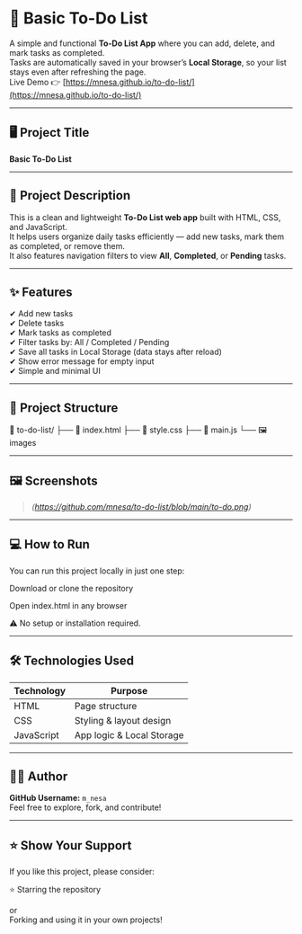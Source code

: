 # 📝 Basic To-Do List

A simple and functional **To-Do List App** where you can add, delete, and mark tasks as completed.  
Tasks are automatically saved in your browser’s **Local Storage**, so your list stays even after refreshing the page.  
Live Demo 👉 [https://mnesa.github.io/to-do-list/](https://mnesa.github.io/to-do-list/)

---

## 🖥️ Project Title
**Basic To-Do List**

---

## 📄 Project Description
This is a clean and lightweight **To-Do List web app** built with HTML, CSS, and JavaScript.  
It helps users organize daily tasks efficiently — add new tasks, mark them as completed, or remove them.  
It also features navigation filters to view **All**, **Completed**, or **Pending** tasks.

---

## ✨ Features

✔ Add new tasks  
✔ Delete tasks  
✔ Mark tasks as completed  
✔ Filter tasks by: All / Completed / Pending  
✔ Save all tasks in Local Storage (data stays after reload)  
✔ Show error message for empty input  
✔ Simple and minimal UI  

---

## 📂 Project Structure

📁 to-do-list/
├── 📄 index.html
├── 📄 style.css
├── 📄 main.js
└── 🖼️ images



---

## 🖼️ Screenshots

> *(https://github.com/mnesa/to-do-list/blob/main/to-do.png)*



---

## 💻 How to Run

You can run this project locally in just one step:

Download or clone the repository

Open index.html in any browser

⚠ No setup or installation required.

---

## 🛠️ Technologies Used

| Technology  | Purpose                  |
|-------------|--------------------------|
| HTML        | Page structure           |
| CSS         | Styling & layout design  |
| JavaScript  | App logic & Local Storage |

---

## 👩‍💻 Author

**GitHub Username:** `m_nesa`  
Feel free to explore, fork, and contribute!

---

## ⭐ Show Your Support

If you like this project, please consider:

⭐ Starring the repository

or  
Forking and using it in your own projects!
